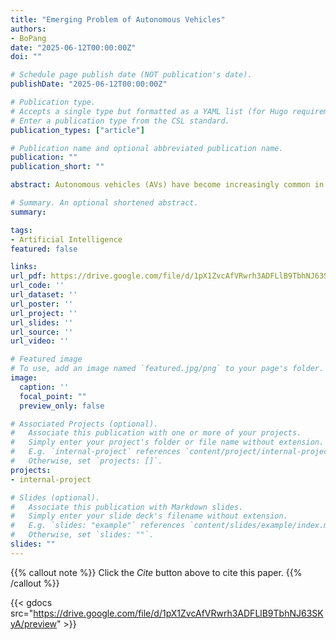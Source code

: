 ```yaml
---
title: "Emerging Problem of Autonomous Vehicles"
authors:
- BoPang
date: "2025-06-12T00:00:00Z"
doi: ""

# Schedule page publish date (NOT publication's date).
publishDate: "2025-06-12T00:00:00Z"

# Publication type.
# Accepts a single type but formatted as a YAML list (for Hugo requirements).
# Enter a publication type from the CSL standard.
publication_types: ["article"]

# Publication name and optional abbreviated publication name.
publication: ""
publication_short: ""

abstract: Autonomous vehicles (AVs) have become increasingly common in several U.S. states, particularly California, where companies like Tesla, Google, and Uber have led their development. Despite the promising future of AV technology, concerns over public safety are growing due to a rise in accidents involving self-driving cars, including a fatal crash in Arizona in 2018. This paper examines the emerging public health risks associated with AVs, particularly their frequent disengagements and accidents on street roads as opposed to highways. It evaluates current regulations implemented by the California Department of Motor Vehicles (DMV), and highlights regulatory gaps within agencies such as Caltrans and the California Highway Patrol (CHP). The technical mechanisms of AVs, such as sensor-based environmental awareness, are explored to better understand the root causes of AV-related accidents. Based on accident data and policy analyses, this paper offers targeted recommendations for DMV, Caltrans, and CHP to improve road safety, such as implementing speed restrictions, creating autonomous lanes, and establishing AV-specific enforcement strategies. Without these interventions, the rapid growth in AV adoption could pose significant risks to pedestrians and public health.

# Summary. An optional shortened abstract.
summary: 

tags:
- Artificial Intelligence
featured: false

links:
url_pdf: https://drive.google.com/file/d/1pX1ZvcAfVRwrh3ADFLlB9TbhNJ63SKyA/view?usp=sharing
url_code: ''
url_dataset: ''
url_poster: ''
url_project: ''
url_slides: ''
url_source: ''
url_video: ''

# Featured image
# To use, add an image named `featured.jpg/png` to your page's folder. 
image:
  caption: ''
  focal_point: ""
  preview_only: false

# Associated Projects (optional).
#   Associate this publication with one or more of your projects.
#   Simply enter your project's folder or file name without extension.
#   E.g. `internal-project` references `content/project/internal-project/index.md`.
#   Otherwise, set `projects: []`.
projects:
- internal-project

# Slides (optional).
#   Associate this publication with Markdown slides.
#   Simply enter your slide deck's filename without extension.
#   E.g. `slides: "example"` references `content/slides/example/index.md`.
#   Otherwise, set `slides: ""`.
slides: ""
---
```


{{% callout note %}}
Click the *Cite* button above to cite this paper.
{{% /callout %}}

{{< gdocs src="https://drive.google.com/file/d/1pX1ZvcAfVRwrh3ADFLlB9TbhNJ63SKyA/preview" >}}
